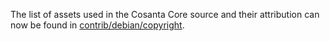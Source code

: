 The list of assets used in the Cosanta Core source and their attribution can now be found in [contrib/debian/copyright](../contrib/debian/copyright).
